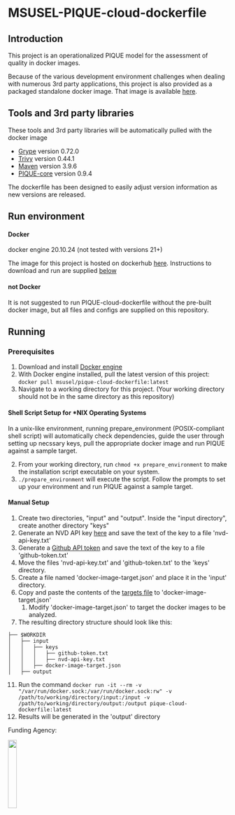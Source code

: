 # MSUSEL-PIQUE-cloud-dockerfile

## Introduction
This project is an operationalized PIQUE model for the assessment of quality in docker images.

Because of the various development environment challenges when dealing with numerous 3rd party applications,
this project is also provided as a packaged standalone docker image. That image is available
[here](https://hub.docker.com/repository/docker/msusel/pique-cloud-dockerfile/general).

## Tools and 3rd party libraries
These tools and 3rd party libraries will be automatically pulled with the docker image
* [Grype](https://github.com/anchore/grype) version 0.72.0
* [Trivy](https://github.com/aquasecurity/trivy) version 0.44.1
* [Maven](https://github.com/apache/maven) version 3.9.6
* [PIQUE-core](https://github.com/MSUSEL/msusel-pique) version 0.9.4

The dockerfile has been designed to easily adjust version information as new versions are released.

## Run environment
#### Docker
docker engine 20.10.24 (not tested with versions 21+)

The image for this project is hosted on dockerhub
[here](https://hub.docker.com/repository/docker/msusel/pique-cloud-dockerfile/general). Instructions to download
and run are supplied [below](https://github.com/MSUSEL/msusel-pique-cloud-dockerfile/tree/master#running)


#### not Docker
It is not suggested to run PIQUE-cloud-dockerfile without the pre-built docker image, but all files and configs
are supplied on this repository.


## Running
### Prerequisites
1. Download and install [Docker engine](https://docs.docker.com/engine/install/)
2. With Docker engine installed, pull the latest version of this project:
`docker pull msusel/pique-cloud-dockerfile:latest`
3. Navigate to a working directory for this project. (Your working directory should not be in the same directory as this repository)

#### Shell Script Setup for *NIX Operating Systems
In a unix-like environment, running prepare_environment (POSIX-compliant shell script) will automatically check dependencies, guide the user through
setting up necssary keys, pull the appropriate docker image and run PIQUE against a sample target.

2. From your working directory, run `chmod +x prepare_environment` to make the installation script executable on your system.
3. `./prepare_environment` will execute the script. Follow the prompts to set up your environment and run PIQUE against a sample target.

#### Manual Setup
1. Create two directories, "input" and "output". Inside the "input directory", create another directory "keys"
2. Generate an NVD API key [here](https://nvd.nist.gov/developers/request-an-api-key) and save the text of the key to a file 'nvd-api-key.txt'
3. Generate a [Github API token](https://docs.github.com/en/authentication/keeping-your-account-and-data-secure/managing-your-personal-access-tokens) and save the text of the key to a file 'github-token.txt'
4. Move the files 'nvd-api-key.txt' and 'github-token.txt' to the 'keys' directory.
5. Create a file named 'docker-image-target.json' and place it in the 'input' directory.
6. Copy and paste the contents of the [targets file](input/docker-image-target.json) to 'docker-image-target.json'
   1. Modify 'docker-image-target.json' to target the docker images to be analyzed.
7. The resulting directory structure should look like this:
```
├── $WORKDIR
│   ├── input
│   │   ├── keys
│   │   │   ├── github-token.txt
│   │   │   ├── nvd-api-key.txt
│   │   ├── docker-image-target.json
│   ├── output
```
11. Run the command `docker run -it --rm -v "/var/run/docker.sock:/var/run/docker.sock:rw" -v /path/to/working/directory/input:/input -v /path/to/working/directory/output:/output pique-cloud-dockerfile:latest`
12. Results will be generated in the 'output' directory

Funding Agency:

[<img src="https://www.cisa.gov/profiles/cisad8_gov/themes/custom/gesso/dist/images/backgrounds/6fdaa25709d28dfb5cca.svg" width="20%" height="20%">](https://www.cisa.gov/)
